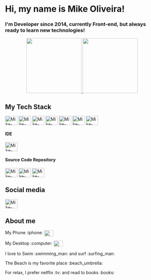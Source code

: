 # Hi, my name is Mike Oliveira!
### I'm Developer since 2014, currently Front-end, but always ready to learn new technologies!

<div align="center">
  <a href="https://github.com/mikeoliveira">
  <img height="180em" src="https://github-readme-stats.vercel.app/api?username=mikeoliveira&show_icons=true&title_color=8B7A5E&icon_color=8B7A5E&include_all_commits=true&count_private=true"/>
  <img height="180em" src="https://github-readme-stats.vercel.app/api/top-langs/?username=mikeoliveira&layout=compact&langs_count=7&title_color=8B7A5E&icon_color=8B7A5E"/>
  </a>
  <br>
</div>

## My Tech Stack
  
<div style="display: inline_block">
  <img align="center" alt="Mike-Js" height="30" width="40" src="https://cdn.jsdelivr.net/gh/devicons/devicon/icons/javascript/javascript-original.svg" />
  <img align="center" alt="Mike-Ts" height="30" width="40" src="https://cdn.jsdelivr.net/gh/devicons/devicon/icons/typescript/typescript-original.svg" />
  <img  align="center" alt="Mike-HTML" height="30" width="40" src="https://cdn.jsdelivr.net/gh/devicons/devicon/icons/html5/html5-original.svg" />
  <img align="center" alt="Mike-CSS" height="30" width="40" src="https://cdn.jsdelivr.net/gh/devicons/devicon/icons/css3/css3-original.svg" />
  <img align="center" alt="Mike-CSS" height="30" width="40" src="https://cdn.jsdelivr.net/gh/devicons/devicon/icons/sass/sass-original.svg" />      
  <img align="center" alt="Mike-AngularJs" height="30" width="40" src="https://cdn.jsdelivr.net/gh/devicons/devicon/icons/angularjs/angularjs-original.svg" />        
  <img align="center" alt="Mike-git" height="30" width="40" src="https://cdn.jsdelivr.net/gh/devicons/devicon/icons/git/git-original.svg" />    
</div>

<div>
  <h4>
    IDE
  </h4>
    <img align="center" alt="Mike-IDE" height="30" width="40" src="https://cdn.jsdelivr.net/gh/devicons/devicon/icons/vscode/vscode-original.svg" />  
</div>
<div>
  <h4>
    Source Code Repository
  </h4>
  <img align="center" alt="Mike-bitbucket" height="30" width="40" src="https://cdn.jsdelivr.net/gh/devicons/devicon/icons/bitbucket/bitbucket-original.svg" />       
  <img align="center" alt="Mike-github"  height="30" width="40" src="https://cdn.jsdelivr.net/gh/devicons/devicon/icons/github/github-original.svg" />
    <img align="center" alt="Mike-sourcethree"  height="30" width="40" src="https://cdn.jsdelivr.net/gh/devicons/devicon/icons/sourcetree/sourcetree-original.svg" />
</div>



## Social media
  
<div>
   <a href="https://www.linkedin.com/in/mike-oliveira-970bbb56/" target="_blank">
    <img align="center"height="30" width="40" alt="Mike-linkedin" src="https://cdn.jsdelivr.net/gh/devicons/devicon/icons/linkedin/linkedin-original.svg">
  </a>
  <br>
</div>


## About me
<p>My Phone :iphone: <img align="center"height="20" width="30" src="https://cdn.jsdelivr.net/gh/devicons/devicon/icons/apple/apple-original.svg" /> </p>
<p>My Desktop :computer: <img align="center"height="20" width="30" src="https://cdn.jsdelivr.net/gh/devicons/devicon/icons/windows8/windows8-original.svg" /> </p>
<p> I love to Swim :swimming_man: and surf :surfing_man:</p>
<p> The Beach is my favorite place :beach_umbrella: </p>
<p> For relax, I prefer netflix :tv: and read to books :books: </p>
  
